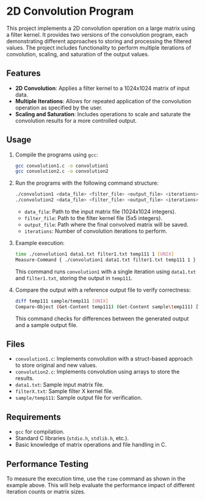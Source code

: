 # 2D Convolution Program

This project implements a 2D convolution operation on a large matrix using a filter kernel. It provides two versions of the convolution program, each demonstrating different approaches to storing and processing the filtered values. The project includes functionality to perform multiple iterations of convolution, scaling, and saturation of the output values.

## Features

- **2D Convolution**: Applies a filter kernel to a 1024x1024 matrix of input data.
- **Multiple Iterations**: Allows for repeated application of the convolution operation as specified by the user.
- **Scaling and Saturation**: Includes operations to scale and saturate the convolution results for a more controlled output.

## Usage

1. Compile the programs using `gcc`:

    ```bash
    gcc convolution1.c -o convolution1
    gcc convolution2.c -o convolution2
    ```

2. Run the programs with the following command structure:

    ```bash
    ./convolution1 <data_file> <filter_file> <output_file> <iterations>
    ./convolution2 <data_file> <filter_file> <output_file> <iterations>
    ```

    - `data_file`: Path to the input matrix file (1024x1024 integers).
    - `filter_file`: Path to the filter kernel file (5x5 integers).
    - `output_file`: Path where the final convolved matrix will be saved.
    - `iterations`: Number of convolution iterations to perform.

3. Example execution:

    ```bash
    time ./convolution1 data1.txt filter1.txt temp111 1 [UNIX]
    Measure-Command { ./convolution1 data1.txt filter1.txt temp111 1 } [WINDOWS]
    ```

    This command runs `convolution1` with a single iteration using `data1.txt` and `filter1.txt`, storing the output in `temp111`.

4. Compare the output with a reference output file to verify correctness:

    ```bash
    diff temp111 sample/temp111 [UNIX]
    Compare-Object (Get-Content temp111) (Get-Content sample\temp111) [WINDOWS]

    ```

    This command checks for differences between the generated output and a sample output file.

## Files

- `convolution1.c`: Implements convolution with a struct-based approach to store original and new values.
- `convolution2.c`: Implements convolution using arrays to store the results.
- `data1.txt`: Sample input matrix file.
- `filterX.txt`: Sample filter X kernel file.
- `sample/temp111`: Sample output file for verification.

## Requirements

- `gcc` for compilation.
- Standard C libraries (`stdio.h`, `stdlib.h`, etc.).
- Basic knowledge of matrix operations and file handling in C.

## Performance Testing

To measure the execution time, use the `time` command as shown in the example above. This will help evaluate the performance impact of different iteration counts or matrix sizes.